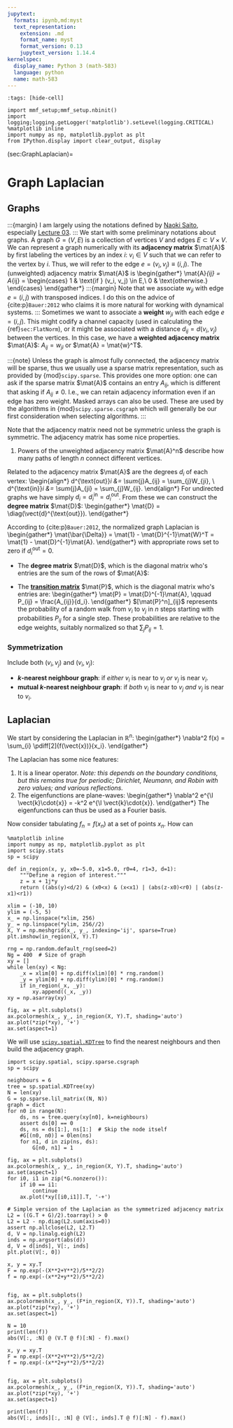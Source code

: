 ```yaml
---
jupytext:
  formats: ipynb,md:myst
  text_representation:
    extension: .md
    format_name: myst
    format_version: 0.13
    jupytext_version: 1.14.4
kernelspec:
  display_name: Python 3 (math-583)
  language: python
  name: math-583
---
```


```{code-cell} ipython3
:tags: [hide-cell]

import mmf_setup;mmf_setup.nbinit()
import logging;logging.getLogger('matplotlib').setLevel(logging.CRITICAL)
%matplotlib inline
import numpy as np, matplotlib.pyplot as plt
from IPython.display import clear_output, display
```

(sec:GraphLaplacian)=
# Graph Laplacian

## Graphs

:::{margin}
I am largely using the notations defined by [Naoki
Saito](https://www.math.ucdavis.edu/~saito/courses/HarmGraph/lectures.html), especially
[Lecture 03](https://www.math.ucdavis.edu/~saito/courses/HarmGraph/lecture03.pdf).
:::
We start with some preliminary notations about graphs.  A graph $G = (V, E)$ is a collection of
vertices $V$ and edges $E \subset V\times V$.  We can represent a graph numerically with
its **adjacency matrix** $\mat{A}$ by first labeling the vertices by an index $i$: $v_i
\in V$ such that we can refer to the vertex by $i$.  Thus, we will refer to the edge $e
= (v_i, v_j) \equiv (i, j)$.  The (unweighted) adjacency matrix $\mat{A}$ is
\begin{gather*}
  \mat{A}_{ij} = A_{ij} = \begin{cases}
    1 & \text{if } (v_i, v_j) \in E,\\
    0 & \text{otherwise.}
  \end{cases}
\end{gather*}
:::{margin}
Note that we associate $w_{ji}$ with edge $e=(i,j)$ with transposed indices.  I do this
on the advice of {cite:p}`Bauer:2012` who claims it is more natural for working with
dynamical systems.
:::
Sometimes we want to associate a **weight** $w_{ji}$ with each edge $e=(i, j)$.  This might codify
a channel capacity (used in calculating the {ref}`sec:FlatNorm`), or it might be
associated with a distance $d_{ij} = d(v_i, v_j)$ between the vertices.  In this case,
we have a **weighted adjacency matrix** $\mat{A}$: $A_{ij} = w_{ji}$ or $\mat{A} = \mat{w}^T$.

:::{note}
Unless the graph is almost fully connected, the adjacency matrix will be sparse,
thus we usually use a sparse matrix representation, such as provided by
{mod}`scipy.sparse`.  This provides one more option: one can ask if the sparse matrix
$\mat{A}$ contains an entry $A_{ij}$, which is different that asking if $A_{ij} \neq
0$.  I.e., we can retain adjacency information even if an edge has zero weight.  Masked
arrays can also be used.  These are used by the algorithms in
{mod}`scipy.sparse.csgraph` which will generally be our first consideration when selecting
algorithms.
:::

Note that the adjacency matrix need not be symmetric unless the graph is symmetric.  The
adjacency matrix has some nice properties.

1. Powers of the unweighted adjacency matrix $\mat{A}^n$ describe how many paths of
   length $n$ connect different vertices.

Related to the adjacency matrix $\mat{A}$ are the degrees $d_i$ of each vertex:
\begin{align*}
  d^{\text{out}}_i &= \sum_{j}A_{ij} = \sum_{j}W_{ji}, \\
  d^{\text{in}}_i &= \sum_{j}A_{ji} = \sum_{j}W_{ij}.
\end{align*}
For undirected graphs we have simply $d_{i} = d^{\text{in}}_i = d^{\text{out}}_i$.  From
these we can construct the **degree matrix** $\mat{D}$:
\begin{gather*}
  \mat{D} = \diag(\vect{d}^{\text{out}}).
\end{gather*}

According to {cite:p}`Bauer:2012`, the normalized graph Laplacian is
\begin{gather*}
  \mat{\bar{\Delta}} = \mat{1} - \mat{D}^{-1}\mat{W}^T = \mat{1} - \mat{D}^{-1}\mat{A}.
\end{gather*}
with appropriate rows set to zero if $d_{i}^{\text{out}} = 0$.





* The **degree matrix** $\mat{D}$, which is the diagonal matrix who's entries are the
  sum of the rows of $\mat{A}$: 

* The [**transition matrix**](https://en.wikipedia.org/wiki/Stochastic_matrix)
  $\mat{P}$, which is the diagonal matrix who's entries are:
  \begin{gather*}
    \mat{P} = \mat{D}^{-1}\mat{A}, \qquad
    P_{ij} = \frac{A_{ij}}{d_i}.
  \end{gather*}
  $[\mat{P}^n]_{ij}$ represents the probability of a random walk from $v_i$ to $v_j$ in
  $n$ steps starting with probabilities $P_{ij}$ for a single step.  These probabilities
  are relative to the edge weights, suitably normalized so that $\sum_j P_{ij} = 1$.


### Symmetrization

Include both $(v_i, v_j)$ and $(v_i, v_j)$:
* **$k$-nearest neighbour graph**: if *either* $v_i$ is near to $v_j$ *or* $v_j$ is near $v_i$.
* **mutual $k$-nearest neighbour graph**: if *both* $v_i$ is near to $v_j$ *and*
  $v_j$ is near to $v_i$.

## Laplacian

We start by considering the Laplacian in $\mathbb{R}^n$:
\begin{gather*}
  \nabla^2 f(x) = \sum_{i} \pdiff[2]{f(\vect{x})}{x_i}.
\end{gather*}

The Laplacian has some nice features:
1. It is a linear operator.  *Note: this depends on the boundary conditions, but this
   remains true for periodic; Dirichlet, Neumann, and Robin with zero values; and
   various reflections.*
2. The eigenfunctions are plane-waves:
   \begin{gather*}
     \nabla^2 e^{\I \vect{k}\cdot{x}} = -k^2 e^{\I \vect{k}\cdot{x}}.
   \end{gather*}
   The eigenfunctions can thus be used as a Fourier basis.
   




Now consider tabulating $f_n = f(x_n)$ at a set of points $x_n$.  How can 




```{code-cell} ipython3
%matplotlib inline
import numpy as np, matplotlib.pyplot as plt
import scipy.stats
sp = scipy

def in_region(x, y, x0=-5.0, x1=5.0, r0=4, r1=3, d=1):
    """Define a region of interest."""
    z = x + 1j*y
    return ((abs(y)<d/2) & (x0<x) & (x<x1) | (abs(z-x0)<r0) | (abs(z-x1)<r1))
```

```{code-cell} ipython3
xlim = (-10, 10)
ylim = (-5, 5)
x_ = np.linspace(*xlim, 256)
y_ = np.linspace(*ylim, 256//2)
X, Y = np.meshgrid(x_, y_, indexing='ij', sparse=True)
plt.imshow(in_region(X, Y).T)
```

```{code-cell} ipython3
rng = np.random.default_rng(seed=2)
Ng = 400  # Size of graph
xy = []
while len(xy) < Ng:
    _x = xlim[0] + np.diff(xlim)[0] * rng.random()
    _y = ylim[0] + np.diff(ylim)[0] * rng.random()
    if in_region(_x, _y):
        xy.append((_x, _y))
xy = np.asarray(xy)
```

```{code-cell} ipython3
fig, ax = plt.subplots()
ax.pcolormesh(x_, y_, in_region(X, Y).T, shading='auto')
ax.plot(*zip(*xy), '+')
ax.set(aspect=1)
```

We will use [`scipy.spatial.KDTree`](https://docs.scipy.org/doc/scipy/reference/generated/scipy.spatial.KDTree.html) to find the nearest neighbours and then build the adjacency graph.

```{code-cell} ipython3
import scipy.spatial, scipy.sparse.csgraph
sp = scipy

neighbours = 6
tree = sp.spatial.KDTree(xy)
N = len(xy)
G = sp.sparse.lil_matrix((N, N))
graph = dict
for n0 in range(N):
    ds, ns = tree.query(xy[n0], k=neighbours)
    assert ds[0] == 0
    ds, ns = ds[1:], ns[1:]  # Skip the node itself
    #G[(n0, n0)] = 0len(ns)
    for n1, d in zip(ns, ds):  
        G[n0, n1] = 1
```

```{code-cell} ipython3
fig, ax = plt.subplots()
ax.pcolormesh(x_, y_, in_region(X, Y).T, shading='auto')
ax.set(aspect=1)
for i0, i1 in zip(*G.nonzero()):
    if i0 == i1:
        continue
    ax.plot(*xy[[i0,i1]].T, '-+')
```

```{code-cell} ipython3
# Simple version of the Laplacian as the symmetrized adjacency matrix
L2 = ((G.T + G)/2).toarray() > 0
L2 = L2 - np.diag(L2.sum(axis=0))
assert np.allclose(L2, L2.T)
d, V = np.linalg.eigh(L2)
inds = np.argsort(abs(d))
d, V = d[inds], V[:, inds]
plt.plot(V[:, 0])
```

```{code-cell} ipython3
x, y = xy.T
F = np.exp(-(X**2+Y**2)/5**2/2)
f = np.exp(-(x**2+y**2)/5**2/2)


fig, ax = plt.subplots()
ax.pcolormesh(x_, y_, (F*in_region(X, Y)).T, shading='auto')
ax.plot(*zip(*xy), '+')
ax.set(aspect=1)
```

```{code-cell} ipython3
N = 10
print(len(f))
abs(V[:, :N] @ (V.T @ f)[:N] - f).max()
```

```{code-cell} ipython3
x, y = xy.T
F = np.exp(-(X**2+Y**2)/5**2/2)
f = np.exp(-(x**2+y**2)/5**2/2)


fig, ax = plt.subplots()
ax.pcolormesh(x_, y_, (F*in_region(X, Y)).T, shading='auto')
ax.plot(*zip(*xy), '+')
ax.set(aspect=1)
```

```{code-cell} ipython3
print(len(f))
abs(V[:, inds][:, :N] @ (V[:, inds].T @ f)[:N] - f).max()
```

```{code-cell} ipython3

```
